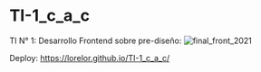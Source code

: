 # TI-1_c_a_c
TI N° 1: Desarrollo Frontend sobre pre-diseño: 
![final_front_2021](https://github.com/LoreLor/TI-1_c_a_c/assets/86624472/813c9856-b582-4bb1-b9f1-fe912a3956d3)


Deploy: https://lorelor.github.io/TI-1_c_a_c/


